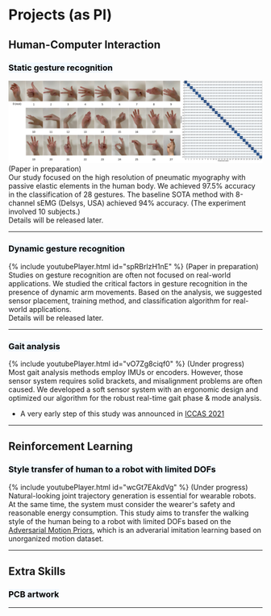 # Projects (as PI)


## Human-Computer Interaction

### <mark style='background-color: #f1f8ff'>Static gesture recognition</mark>
<img src="images/gesture_static/GesturesAccuracy.png?raw=true"/>
(Paper in preparation)
<br>
Our study focused on the high resolution of pneumatic myography with passive elastic elements in the human body. We achieved 97.5% accuracy in the classification of 28 gestures. The baseline SOTA method with 8-channel sEMG (Delsys, USA) achieved 94% accuracy. (The experiment involved 10 subjects.)
<br>
Details will be released later.

---
### <mark style='background-color: #f1f8ff'>Dynamic gesture recognition</mark>
{% include youtubePlayer.html id="spRBrlzH1nE" %}
(Paper in preparation)
<br>
Studies on gesture recognition are often not focused on real-world applications. We studied the critical factors in gesture recognition in the presence of dynamic arm movements. Based on the analysis, we suggested sensor placement, training method, and classification algorithm for real-world applications.
<br>
Details will be released later.

---
### <mark style='background-color: #f1f8ff'>Gait analysis</mark>
{% include youtubePlayer.html id="vO7Zg8ciqf0" %}
(Under progress)
<br>
Most gait analysis methods employ IMUs or encoders. However, those sensor system requires solid brackets, and misalignment problems are often caused. We developed a soft sensor system with an ergonomic design and optimized our algorithm for the robust real-time gait phase & mode analysis.
<br>
- A very early step of this study was announced in [ICCAS 2021](https://ieeexplore.ieee.org/document/9649762)

---

## Reinforcement Learning

### <mark style='background-color: #f1f8ff'>Style transfer of human to a robot with limited DOFs</mark>
{% include youtubePlayer.html id="wcGt7EAkdVg" %}
(Under progress)
<br>
Natural-looking joint trajectory generation is essential for wearable robots. At the same time, the system must consider the wearer's safety and reasonable energy consumption. This study aims to transfer the walking style of the human being to a robot with limited DOFs based on the [Adversarial Motion Priors](https://arxiv.org/abs/2104.02180), which is an adverarial imitation learning based on unorganized motion dataset.

---

## Extra Skills

### <mark style='background-color: #f1f8ff'>PCB artwork</mark>




---
<!-- <p style="font-size:11px">Page template forked from <a href="https://github.com/evanca/quick-portfolio">evanca</a></p> -->
<!-- Remove above link if you don't want to attibute -->
